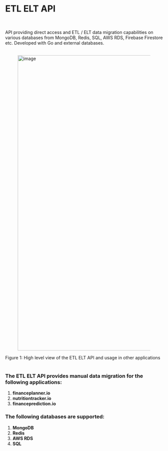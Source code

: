 # ETL ELT API
<br>

API providing direct access and ETL / ELT data migration capabilities on various databases from MongoDB, Redis, SQL, AWS RDS, Firebase Firestore etc. Developed with Go and external databases.
<br>
<br>

<figure>
  <img width="944" alt="image" src="https://github.com/user-attachments/assets/80cf4ed7-58f7-4576-a3cd-d63ef584e0fd">
</figure>
Figure 1: High level view of the ETL ELT API and usage in other applications
<br>
<br>

### The ETL ELT API provides manual data migration for the following applications:

1. __financeplanner.io__
2. __nutritiontracker.io__
3. __financeprediction.io__

### The following databases are supported:

1. __MongoDB__
2. __Redis__
3. __AWS RDS__
4. __SQL__
